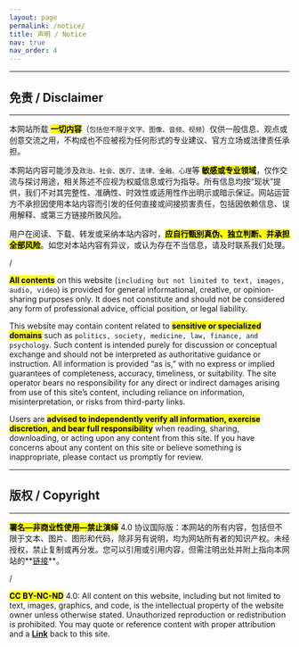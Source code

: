 ```yaml
---
layout: page
permalink: /notice/
title: 声明 / Notice
nav: true
nav_order: 4
---
```


---

## 免责 / Disclaimer

---

本网站所载 **<mark>一切内容</mark>**（`包括但不限于文字、图像、音频、视频`）仅供一般信息、观点或创意交流之用，不构成也不应被视为任何形式的专业建议、官方立场或法律责任承担。

本网站内容可能涉及`政治、社会、医疗、法律、金融、心理`等 **<mark>敏感或专业领域</mark>**，仅作交流与探讨用途，相关陈述不应视为权威信息或行为指导。所有信息均按“现状”提供，我们不对其完整性、准确性、时效性或适用性作出明示或暗示保证。网站运营方不承担因使用本站内容而引发的任何直接或间接损害责任，包括因依赖信息、误用解释、或第三方链接所致风险。

用户在阅读、下载、转发或采纳本站内容时，**<mark>应自行甄别真伪、独立判断、并承担全部风险</mark>**。如您对本站内容有异议，或认为存在不当信息，请及时联系我们处理。

/

**<mark>All contents</mark>** on this website (`including but not limited to text, images, audio, video`) is provided for general informational, creative, or opinion-sharing purposes only. It does not constitute and should not be considered any form of professional advice, official position, or legal liability.

This website may contain content related to **<mark>sensitive or specialized domains</mark>** such as `politics, society, medicine, law, finance, and psychology`. Such content is intended purely for discussion or conceptual exchange and should not be interpreted as authoritative guidance or instruction. All information is provided “as is,” with no express or implied guarantees of completeness, accuracy, timeliness, or suitability. The site operator bears no responsibility for any direct or indirect damages arising from use of this site’s content, including reliance on information, misinterpretation, or risks from third-party links.

Users are **<mark>advised to independently verify all information, exercise discretion, and bear full responsibility</mark>** when reading, sharing, downloading, or acting upon any content from this site. If you have concerns about any content on this site or believe something is inappropriate, please contact us promptly for review.

---

## 版权 / Copyright

---

**<mark>署名—非商业性使用—禁止演绎</mark>** 4.0 协议国际版：本网站的所有内容，包括但不限于文本、图片、图形和代码，除非另有说明，均为网站所有者的知识产权。未经授权，禁止复制或再分发。您可以引用或引用内容，但需注明出处并附上指向本网站的**<a href='/'>链接</a>**。

/

**<mark>CC BY-NC-ND</mark>** 4.0: All content on this website, including but not limited to text, images, graphics, and code, is the intellectual property of the website owner unless otherwise stated. Unauthorized reproduction or redistribution is prohibited. You may quote or reference content with proper attribution and a **<a href='/'>Link</a>** back to this site.
